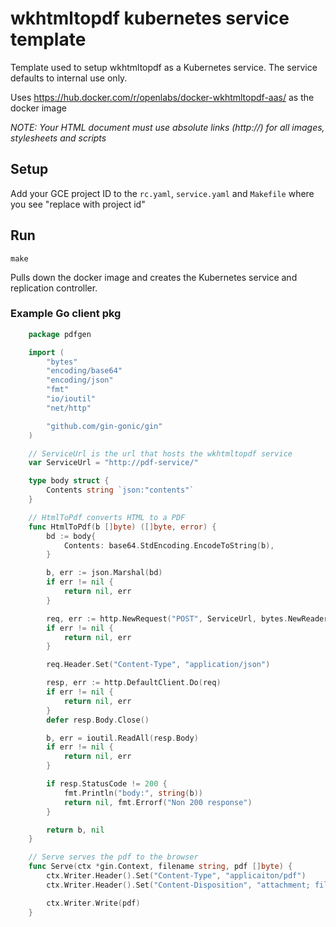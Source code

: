 # wkhtmltopdf kubernetes service template

Template used to setup wkhtmltopdf as a Kubernetes service. The service defaults to internal use only.

Uses https://hub.docker.com/r/openlabs/docker-wkhtmltopdf-aas/ as the docker image

*NOTE: Your HTML document must use absolute links (http://) for all images, stylesheets and scripts*

## Setup

Add your GCE project ID to the `rc.yaml`, `service.yaml` and `Makefile` where you see "replace with project id"

## Run

	make

Pulls down the docker image and creates the Kubernetes service and replication controller.

### Example Go client pkg

```go
	package pdfgen

	import (
		"bytes"
		"encoding/base64"
		"encoding/json"
		"fmt"
		"io/ioutil"
		"net/http"

		"github.com/gin-gonic/gin"
	)

	// ServiceUrl is the url that hosts the wkhtmltopdf service
	var ServiceUrl = "http://pdf-service/"

	type body struct {
		Contents string `json:"contents"`
	}

	// HtmlToPdf converts HTML to a PDF
	func HtmlToPdf(b []byte) ([]byte, error) {
		bd := body{
			Contents: base64.StdEncoding.EncodeToString(b),
		}

		b, err := json.Marshal(bd)
		if err != nil {
			return nil, err
		}

		req, err := http.NewRequest("POST", ServiceUrl, bytes.NewReader(b))
		if err != nil {
			return nil, err
		}

		req.Header.Set("Content-Type", "application/json")

		resp, err := http.DefaultClient.Do(req)
		if err != nil {
			return nil, err
		}
		defer resp.Body.Close()

		b, err = ioutil.ReadAll(resp.Body)
		if err != nil {
			return nil, err
		}

		if resp.StatusCode != 200 {
			fmt.Println("body:", string(b))
			return nil, fmt.Errorf("Non 200 response")
		}

		return b, nil
	}

	// Serve serves the pdf to the browser
	func Serve(ctx *gin.Context, filename string, pdf []byte) {
		ctx.Writer.Header().Set("Content-Type", "applicaiton/pdf")
		ctx.Writer.Header().Set("Content-Disposition", "attachment; filename="+filename)

		ctx.Writer.Write(pdf)
	}

```
